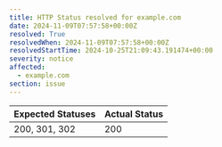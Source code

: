 ```yaml
---
title: HTTP Status resolved for example.com
date: 2024-11-09T07:57:58+00:00Z
resolved: True
resolvedWhen: 2024-11-09T07:57:58+00:00Z
resolvedStartTime: 2024-10-25T21:09:43.191474+00:00
severity: notice
affected:
  - example.com
section: issue
---
```


| Expected Statuses | Actual Status  |
|-------------------|----------------|
| 200, 301, 302 | 200 |
